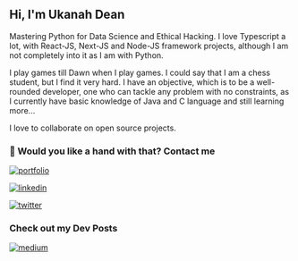 ## Hi, I'm Ukanah Dean

<!--

**Harrylever/Harrylever** is a ✨ _special_ ✨ repository because its `README.md` (this file) appears on your GitHub profile.

Here are some ideas to get you started:

-->
Mastering Python for Data Science and Ethical Hacking. I love Typescript a lot, with React-JS, Next-JS and Node-JS framework projects, although I am not completely into it as I am with Python.

I play games till Dawn when I play games. I could say that I am a chess student, but I find it very hard. I have an objective, which is to be a well-rounded developer, one who can tackle any problem with no constraints, as I currently have basic knowledge of Java and C language and still learning more...

I love to collaborate on open source projects.

### 🔗 Would you like a hand with that? Contact me
[![portfolio](https://img.shields.io/badge/my_portfolio-000?style=for-the-badge&logo=ko-fi&logoColor=white)](https://codesfromdean.vercel.app/)

[![linkedin](https://img.shields.io/badge/linkedin-0A66C2?style=for-the-badge&logo=linkedin&logoColor=white)](https://www.linkedin.com/in/deanukanah/)

[![twitter](https://img.shields.io/badge/twitter-1DA1F2?style=for-the-badge&logo=twitter&logoColor=white)](https://twitter.com/OnesiUkanah)

### Check out my Dev Posts
[![medium](https://img.shields.io/badge/medium-0ac210?style=for-the-badge&logo=medium&logoColor=white)](https://medium.com/@ukanah15thdean)
